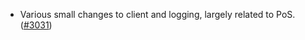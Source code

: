 - Various small changes to client and logging, largely related to PoS.
  ([\#3031](https://github.com/anoma/namada/pull/3031))